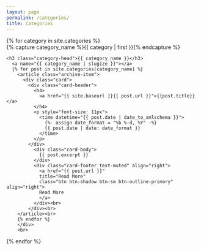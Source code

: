 ```yaml
---
layout: page
permalink: /categories/
title: Categories
---
```



<div id="archives">
{% for category in site.categories %}
  <div class="archive-group">
    {% capture category_name %}{{ category | first }}{% endcapture %}
    <div id="#{{ category_name | slugize }}"></div>
    <p></p>

    <h3 class="category-head">{{ category_name }}</h3>
      <a name="{{ category_name | slugize }}"></a>
      {% for post in site.categories[category_name] %}
        <article class="archive-item">
          <div class="card">
            <div class="card-header">
              <h4>
                <a href="{{ site.baseurl }}{{ post.url }}">{{post.title}}</a>
              </h4>
              <p style="font-size: 11px">
                <time datetime="{{ post.date | date_to_xmlschema }}">
                  {%- assign date_format = "%b %-d, %Y" -%}
                  {{ post.date | date: date_format }}
                </time>
              </p>
            </div>
              <div class="card-body">
                {{ post.excerpt }}
              </div>
              <div class="card-footer text-muted" align="right">
                <a href="{{ post.url }}"
                title="Read More"
                class="btn btn-shadow btn-sm btn-outline-primary" align="right">
                Read More
                </a>
              </div><br>
            </div><br>
        </article><br>
        {% endfor %}
        </div>
        <br>
{% endfor %}
</div>
<br>
